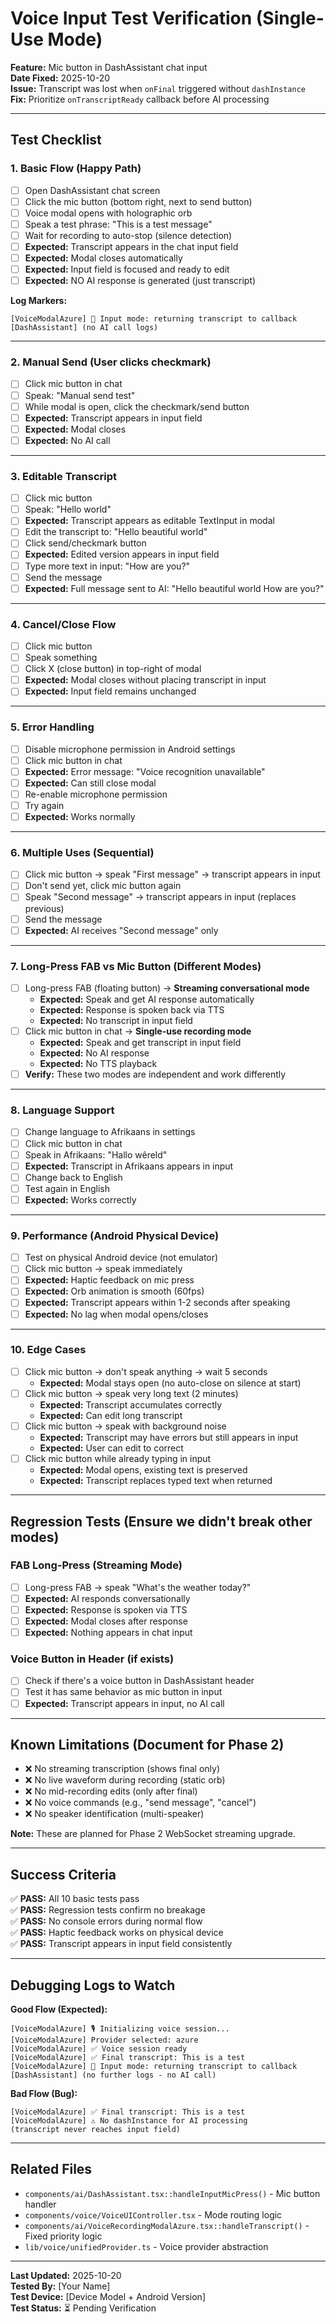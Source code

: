 # Voice Input Test Verification (Single-Use Mode)

**Feature:** Mic button in DashAssistant chat input  
**Date Fixed:** 2025-10-20  
**Issue:** Transcript was lost when `onFinal` triggered without `dashInstance`  
**Fix:** Prioritize `onTranscriptReady` callback before AI processing

---

## Test Checklist

### 1. Basic Flow (Happy Path)
- [ ] Open DashAssistant chat screen
- [ ] Click the mic button (bottom right, next to send button)
- [ ] Voice modal opens with holographic orb
- [ ] Speak a test phrase: "This is a test message"
- [ ] Wait for recording to auto-stop (silence detection)
- [ ] **Expected:** Transcript appears in the chat input field
- [ ] **Expected:** Modal closes automatically
- [ ] **Expected:** Input field is focused and ready to edit
- [ ] **Expected:** NO AI response is generated (just transcript)

**Log Markers:**
```
[VoiceModalAzure] 📝 Input mode: returning transcript to callback
[DashAssistant] (no AI call logs)
```

---

### 2. Manual Send (User clicks checkmark)
- [ ] Click mic button in chat
- [ ] Speak: "Manual send test"
- [ ] While modal is open, click the checkmark/send button
- [ ] **Expected:** Transcript appears in input field
- [ ] **Expected:** Modal closes
- [ ] **Expected:** No AI call

---

### 3. Editable Transcript
- [ ] Click mic button
- [ ] Speak: "Hello world"
- [ ] **Expected:** Transcript appears as editable TextInput in modal
- [ ] Edit the transcript to: "Hello beautiful world"
- [ ] Click send/checkmark button
- [ ] **Expected:** Edited version appears in input field
- [ ] Type more text in input: "How are you?"
- [ ] Send the message
- [ ] **Expected:** Full message sent to AI: "Hello beautiful world How are you?"

---

### 4. Cancel/Close Flow
- [ ] Click mic button
- [ ] Speak something
- [ ] Click X (close button) in top-right of modal
- [ ] **Expected:** Modal closes without placing transcript in input
- [ ] **Expected:** Input field remains unchanged

---

### 5. Error Handling
- [ ] Disable microphone permission in Android settings
- [ ] Click mic button in chat
- [ ] **Expected:** Error message: "Voice recognition unavailable"
- [ ] **Expected:** Can still close modal
- [ ] Re-enable microphone permission
- [ ] Try again
- [ ] **Expected:** Works normally

---

### 6. Multiple Uses (Sequential)
- [ ] Click mic button → speak "First message" → transcript appears in input
- [ ] Don't send yet, click mic button again
- [ ] Speak "Second message" → transcript appears in input (replaces previous)
- [ ] Send the message
- [ ] **Expected:** AI receives "Second message" only

---

### 7. Long-Press FAB vs Mic Button (Different Modes)
- [ ] Long-press FAB (floating button) → **Streaming conversational mode**
  - **Expected:** Speak and get AI response automatically
  - **Expected:** Response is spoken back via TTS
  - **Expected:** No transcript in input field
- [ ] Click mic button in chat → **Single-use recording mode**
  - **Expected:** Speak and get transcript in input field
  - **Expected:** No AI response
  - **Expected:** No TTS playback
- [ ] **Verify:** These two modes are independent and work differently

---

### 8. Language Support
- [ ] Change language to Afrikaans in settings
- [ ] Click mic button in chat
- [ ] Speak in Afrikaans: "Hallo wêreld"
- [ ] **Expected:** Transcript in Afrikaans appears in input
- [ ] Change back to English
- [ ] Test again in English
- [ ] **Expected:** Works correctly

---

### 9. Performance (Android Physical Device)
- [ ] Test on physical Android device (not emulator)
- [ ] Click mic button → speak immediately
- [ ] **Expected:** Haptic feedback on mic press
- [ ] **Expected:** Orb animation is smooth (60fps)
- [ ] **Expected:** Transcript appears within 1-2 seconds after speaking
- [ ] **Expected:** No lag when modal opens/closes

---

### 10. Edge Cases
- [ ] Click mic button → don't speak anything → wait 5 seconds
  - **Expected:** Modal stays open (no auto-close on silence at start)
- [ ] Click mic button → speak very long text (2 minutes)
  - **Expected:** Transcript accumulates correctly
  - **Expected:** Can edit long transcript
- [ ] Click mic button → speak with background noise
  - **Expected:** Transcript may have errors but still appears in input
  - **Expected:** User can edit to correct
- [ ] Click mic button while already typing in input
  - **Expected:** Modal opens, existing text is preserved
  - **Expected:** Transcript replaces typed text when returned

---

## Regression Tests (Ensure we didn't break other modes)

### FAB Long-Press (Streaming Mode)
- [ ] Long-press FAB → speak "What's the weather today?"
- [ ] **Expected:** AI responds conversationally
- [ ] **Expected:** Response is spoken via TTS
- [ ] **Expected:** Modal closes after response
- [ ] **Expected:** Nothing appears in chat input

### Voice Button in Header (if exists)
- [ ] Check if there's a voice button in DashAssistant header
- [ ] Test it has same behavior as mic button in input
- [ ] **Expected:** Transcript appears in input, no AI call

---

## Known Limitations (Document for Phase 2)
- ❌ No streaming transcription (shows final only)
- ❌ No live waveform during recording (static orb)
- ❌ No mid-recording edits (only after final)
- ❌ No voice commands (e.g., "send message", "cancel")
- ❌ No speaker identification (multi-speaker)

**Note:** These are planned for Phase 2 WebSocket streaming upgrade.

---

## Success Criteria

✅ **PASS:** All 10 basic tests pass  
✅ **PASS:** Regression tests confirm no breakage  
✅ **PASS:** No console errors during normal flow  
✅ **PASS:** Haptic feedback works on physical device  
✅ **PASS:** Transcript appears in input field consistently  

---

## Debugging Logs to Watch

**Good Flow (Expected):**
```
[VoiceModalAzure] 🎙️ Initializing voice session...
[VoiceModalAzure] Provider selected: azure
[VoiceModalAzure] ✅ Voice session ready
[VoiceModalAzure] ✅ Final transcript: This is a test
[VoiceModalAzure] 📝 Input mode: returning transcript to callback
[DashAssistant] (no further logs - no AI call)
```

**Bad Flow (Bug):**
```
[VoiceModalAzure] ✅ Final transcript: This is a test
[VoiceModalAzure] ⚠️ No dashInstance for AI processing
(transcript never reaches input field)
```

---

## Related Files
- `components/ai/DashAssistant.tsx::handleInputMicPress()` - Mic button handler
- `components/voice/VoiceUIController.tsx` - Mode routing logic
- `components/ai/VoiceRecordingModalAzure.tsx::handleTranscript()` - Fixed priority logic
- `lib/voice/unifiedProvider.ts` - Voice provider abstraction

---

**Last Updated:** 2025-10-20  
**Tested By:** [Your Name]  
**Test Device:** [Device Model + Android Version]  
**Test Status:** ⏳ Pending Verification
